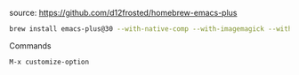 source:  https://github.com/d12frosted/homebrew-emacs-plus

```bash
brew install emacs-plus@30 --with-native-comp --with-imagemagick --with-modern-doom-icon --with-poll --with-ctags --with-xwidgets
```


Commands
```
M-x customize-option
```

